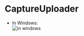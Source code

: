 # CaptureUploader
- In Windows:<br>
![in windows](https://raw.githubusercontent.com/Tangibleidea/CaptureUploader/master/manual/demo_in_windows.gif)
